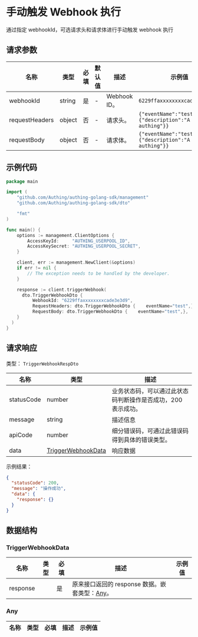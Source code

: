 # 手动触发 Webhook 执行

<!--
  警告⚠️：
  不要直接修改该文档，
  https://github.com/Authing/authing-docs-factory
  使用该项目进行生成
-->

<LastUpdated />

通过指定 webhookId，可选请求头和请求体进行手动触发 webhook 执行

## 请求参数

| 名称 | 类型 | 必填 | 默认值 | 描述 | 示例值 |
| ---- | ---- | ---- | ---- | ---- | ---- |
| webhookId | string | 是 | - | Webhook ID。   | `6229ffaxxxxxxxxcade3e3d9` |
| requestHeaders | object | 否 | - | 请求头。   | `{"eventName":"test","data":{"description":"A test from authing"}}` |
| requestBody | object | 否 | - | 请求体。   | `{"eventName":"test","data":{"description":"A test from authing"}}` |


## 示例代码

```go
package main

import (
    "github.com/Authing/authing-golang-sdk/management"
    "github.com/Authing/authing-golang-sdk/dto"

    "fmt"
)

func main() {
    options := management.ClientOptions {
        AccessKeyId:     "AUTHING_USERPOOL_ID",
        AccessKeySecret: "AUTHING_USERPOOL_SECRET",
    }

    client, err := management.NewClient(&options)
    if err != nil {
        // The exception needs to be handled by the developer.
    }

    response := client.triggerWebhook(
      dto.TriggerWebhookDto {
          WebhookId: "6229ffaxxxxxxxxcade3e3d9",
          RequestHeaders: dto.TriggerWebhookDto {    eventName="test",},
          RequestBody: dto.TriggerWebhookDto {    eventName="test",},
    }
  )
}
```



## 请求响应

类型： `TriggerWebhookRespDto`

| 名称 | 类型 | 描述 |
| ---- | ---- | ---- |
| statusCode | number | 业务状态码，可以通过此状态码判断操作是否成功，200 表示成功。 |
| message | string | 描述信息 |
| apiCode | number | 细分错误码，可通过此错误码得到具体的错误类型。 |
| data | <a href="#TriggerWebhookData">TriggerWebhookData</a> | 响应数据 |



示例结果：

```json
{
  "statusCode": 200,
  "message": "操作成功",
  "data": {
    "response": {}
  }
}
```

## 数据结构


### <a id="TriggerWebhookData"></a> TriggerWebhookData

| 名称 | 类型 | 必填 | 描述 | 示例值 |
| ---- |  ---- | ---- | ---- | ---- |
| response |  | 是 | 原来接口返回的 response 数据。嵌套类型：<a href="#Any">Any</a>。  |  |


### <a id="Any"></a> Any

| 名称 | 类型 | 必填 | 描述 | 示例值 |
| ---- |  ---- | ---- | ---- | ---- |


